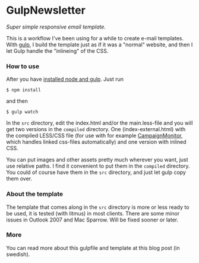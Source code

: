 GulpNewsletter
==============

*Super simple responsive email template.*

This is a workflow I've been using for a while to create e-mail templates. With [gulp](http://gulpjs.com/), I build the template just as if it was a "normal" website, and then I let Gulp handle the "inlineing" of the CSS.

### How to use

After you have [installed node and gulp](https://github.com/gulpjs/gulp/blob/master/docs/getting-started.md). Just run

	$ npm install

and then

	$ gulp watch

In the `src` directory, edit the index.html and/or the main.less-file and you will get two versions in the `compiled` directory. One (index-external.html) with the compiled LESS/CSS file (for use with for example [CampaignMonitor](https://www.campaignmonitor.com/), which handles linked css-files automatically) and one version with inlined CSS. 

You can put images and other assets pretty much wherever you want, just use relative paths. I find it convenient to put them in the `compiled` directory. You could of course have them in the `src` directory, and just let gulp copy them over.

### About the template

The template that comes along in the `src` directory is more or less ready to be used, it is tested (with litmus) in most clients. There are some minor issues in Outlook 2007 and Mac Sparrow. Will be fixed sooner or later.

### More

You can read more about this gulpfile and template at this blog post (in swedish).
